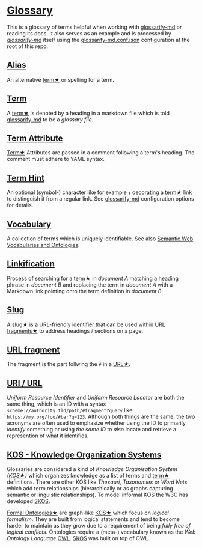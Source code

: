 # [Glossary](#glossary)

[glossarify-md]: https://github.com/about-code/glossarify-md

This is a glossary of terms helpful when working with [glossarify-md] or reading its docs. It also serves as an example and is processed by *[glossarify-md][1]* itself using the [glossarify-md.conf.json][2] configuration at the root of this repo.

## [Alias](#alias)

An alternative [term★][3] or spelling for a term.

## [Term](#term)

A [term★][3] is denoted by a heading in a markdown file which is told [glossarify-md][1] to be a *glossary file*.

## [Term Attribute](#term-attribute)

<!-- aliases: term attributes, term-attribute -->

[Term★][3] Attributes are passed in a comment following a term's heading. The comment must adhere to YAML syntax.

## [Term Hint](#term-hint)

<!-- aliases: term hint, term-hint -->

An optional (symbol-) character like for example `↴` decorating a [term★][3] link to distinguish it from a regular link.
See [glossarify-md][1] configuration options for details.

## [Vocabulary](#vocabulary)

<!-- aliases: vocabularies, Formal Ontologies -->

[vocabularies]: https://www.w3.org/standards/semanticweb/ontology

A collection of terms which is uniquely identifiable. See also [Semantic Web Vocabularies and Ontologies][vocabularies].

## [Linkification](#linkification)

Process of searching for a [term★][3] in *document A* matching a heading phrase in
*document B* and replacing the term in *document A* with a Markdown link pointing
onto the term definition in *document B*.

## [Slug](#slug)

<!-- aliases: slug, slugs -->

A [slug★][4] is a URL-friendly identifier that can be used within [URL fragments★][5] to address headings / sections on a page.

## [URL fragment](#url-fragment)

<!-- aliases: URL fragments -->

The fragment is the part follwing the `#` in a [URL★][6].

## [URI / URL](#uri--url)

<!-- aliases: URI, URL -->

*Uniform Resource Identifier* and *Uniform Resource Locator* are both the same thing, which is an ID with a syntax `scheme://authority.tld/path/#fragment?query` like `https://my.org/foo/#bar?q=123`. Although both things are the same, the two acronyms are often used to emphasize whether using the ID to primarily *identify* something or using *the same ID* to *also* locate and retrieve a represention of what it identifies.

## [KOS - Knowledge Organization Systems](#kos---knowledge-organization-systems)

<!-- aliases: KOS, Knowledge Organization System -->

Glossaries are considered a kind of *Knowledge Organisation System ([KOS★][7])* which organizes knowledge as a list of terms and [term★][3] definitions. There are other KOS like *Thesauri*, *Taxonomies* or *Word Nets* which add term relationships (hierarchically or as graphs capturing semantic or linguistic relationships). To model informal KOS the W3C has developed [SKOS][8].

[Formal Ontologies★][9] are graph-like [KOS★][7] which focus on *logical formalism*. They are built from logical statements and tend to become harder to maintain as they grow due to a requirement of being *fully free of logical conflicts*. Ontologies require a (meta-) vocabulary known as the *Web Ontology Language* [OWL][10]. [SKOS][8] was built on top of OWL.

[1]: https://github.com/about-code/glossarify-md "This project."

[2]: ../glossarify-md.conf.json

[3]: #term "A term is denoted by a heading in a markdown file which is told glossarify-md to be a glossary file."

[4]: #slug "A slug is a URL-friendly identifier that can be used within URL fragments to address headings / sections on a page."

[5]: #url-fragment "The fragment is the part follwing the # in a URL."

[6]: #uri--url "Uniform Resource Identifier and Uniform Resource Locator are both the same thing, which is an ID with a syntax scheme://authority.tld/path/#fragment?query like https://my.org/foo/#bar?q=123."

[7]: #kos---knowledge-organization-systems "Glossaries are considered a kind of Knowledge Organisation System (KOS) which organizes knowledge as a list of terms and term definitions."

[8]: http://w3.org/skos/ "With the Simple Knowledge Organization System (SKOS) the World Wide Web Consortium (W3C) has standardized a (meta-)vocabulary which is suited and intended for modeling Simple Knowledge Organization Systems such as Glossaries, Thesauri, Taxonomies or Word Nets."

[9]: #vocabulary "A collection of terms which is uniquely identifiable."

[10]: https://www.w3.org/TR/2012/REC-owl2-overview-20121211/ "Web Ontology Language."
